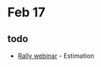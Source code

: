 # Feb 17

## todo
* [Rally webinar](https://www.rallydev.com/teamstart?utm_source=eloqua&utm_medium=email&utm_content=drip3_teamstart&utm_campaign=teamstart&elq=ec1882a0f87a4d8c9db767997294df6c&elqCampaignId=20) - Estimation


